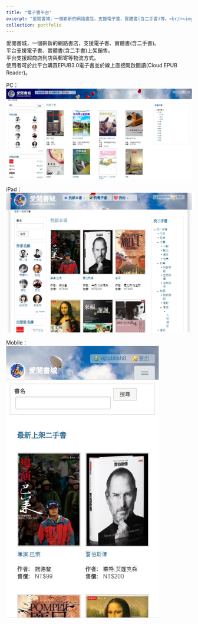 ```yaml
---
title: "電子書平台"
excerpt: "愛閱書城，一個嶄新的網路書店，支援電子書、實體書(含二手書)等。<br/><img src='/images/ireadings/500x300.jpg'>"
collection: portfolio
---
```


愛閱書城，一個嶄新的網路書店，支援電子書、實體書(含二手書)。<br/>
平台支援電子書、實體書(含二手書)上架銷售。<br/>
平台支援超商店到店與郵寄等物流方式。<br/>
使用者可於此平台購買EPUB3.0電子書並於線上直接開啟閱讀(Cloud EPUB Reader)。<br/>

PC：<br/>
<img src='/images/ireadings/pc.jpg'><br/>

iPad：<br/>
<img src='/images/ireadings/ipad.jpg'><br/>

Mobile：<br/>
<img src='/images/ireadings/mobile.jpg'><br/>
